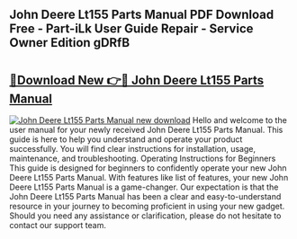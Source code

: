 ## John Deere Lt155 Parts Manual PDF Download Free - Part-iLk User Guide Repair - Service Owner Edition gDRfB

# <h2><a href="http://bc89588.oget.top/?id=John+Deere+Lt155+Parts+Manual">🔗Download New 👉🔴 John Deere Lt155 Parts Manual</a></h2>

[![John Deere Lt155 Parts Manual new download](https://i.imgur.com/5g1atiW.png)](http://bc89588.oget.top/?id=John+Deere+Lt155+Parts+Manual)
Hello and welcome to the user manual for your newly received John Deere Lt155 Parts Manual. This guide is here to help you understand and operate your product successfully. You will find clear instructions for installation, usage, maintenance, and troubleshooting. Operating Instructions for Beginners This guide is designed for beginners to confidently operate your new John Deere Lt155 Parts Manual. With features like list of features, your new John Deere Lt155 Parts Manual is a game-changer. Our expectation is that the John Deere Lt155 Parts Manual has been a clear and easy-to-understand resource in your journey to becoming proficient in using your new gadget. Should you need any assistance or clarification, please do not hesitate to contact our support team.
